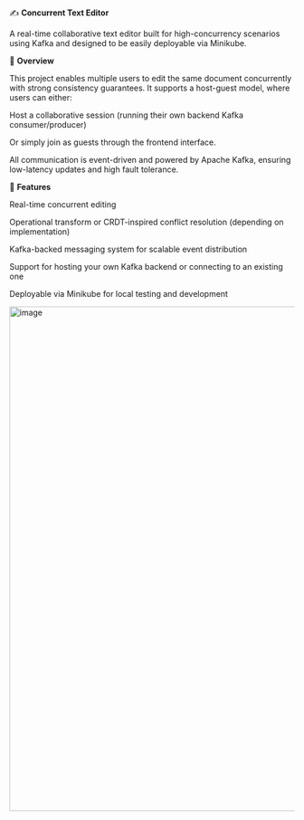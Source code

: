 ✍️ __Concurrent Text Editor__

A real-time collaborative text editor built for high-concurrency scenarios using Kafka and designed to be easily deployable via Minikube.

🚀 __Overview__

This project enables multiple users to edit the same document concurrently with strong consistency guarantees. It supports a host-guest model, where users can either:

Host a collaborative session (running their own backend Kafka consumer/producer)

Or simply join as guests through the frontend interface.

All communication is event-driven and powered by Apache Kafka, ensuring low-latency updates and high fault tolerance.

🧩 __Features__

Real-time concurrent editing

Operational transform or CRDT-inspired conflict resolution (depending on implementation)

Kafka-backed messaging system for scalable event distribution

Support for hosting your own Kafka backend or connecting to an existing one

Deployable via Minikube for local testing and development

<img width="1880" height="892" alt="image" src="https://github.com/user-attachments/assets/906f5e40-c16d-4e8d-8dec-8492bffbadc6" />

